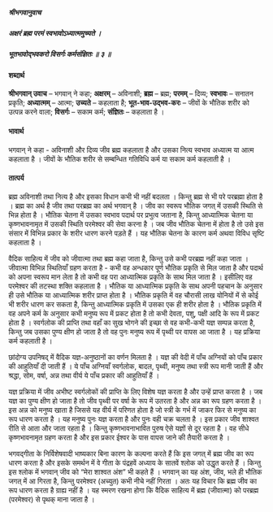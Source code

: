 ##### श्रीभगवानुवाच
##### अक्षरं ब्रह्म परमं स्वभावोऽध्यात्ममुच्यते ।
##### भूतभावोद्भवकरो विसर्गः कर्मसंज्ञितः ॥ ३ ॥

#### शब्दार्थ

**श्रीभगवान् उवाच** – भगवान् ने कहा; **अक्षरम्** – अविनाशी; **ब्रह्म** – ब्रह्म; **परमम्** – दिव्य; **स्वभावः** – सनातन प्रकृति; **अध्यात्मम्** – आत्मा; **उच्यते** – कहलाता है; **भूत-भाव-उद्भव-करः** – जीवों के भौतिक शरीर को उत्पन्न करने वाला; **विसर्गः** – सकाम कर्म; **संज्ञितः** – कहलाता है ।

#### भावार्थ

भगवान् ने कहा - अविनाशी और दिव्य जीव ब्रह्म कहलाता है और उसका नित्य स्वभाव अध्यात्म या आत्म कहलाता है । जीवों के भौतिक शरीर से सम्बन्धित गतिविधि कर्म या सकाम कर्म कहलाती है ।

#### तात्पर्य

ब्रह्म अविनाशी तथा नित्य है और इसका विधान कभी भी नहीं बदलता । किन्तु ब्रह्म से भी परे परब्रह्मा होता है । ब्रह्म का अर्थ है जीव तथा परब्रह्म का अर्थ भगवान् है । जीव का स्वरूप भौतिक जगत् में उसकी स्थिति से भिन्न होता है । भौतिक चेतना में उसका स्वभाव पदार्थ पर प्रभुत्व जताना है, किन्तु आध्यात्मिक चेतना या कृष्णभावनामृत में उसकी स्थिति परमेश्वर की सेवा करना है । जब जीव भौतिक चेतना में होता है तो उसे इस संसार में विभिन्न प्रकार के शरीर धारण करने पड़ते हैं । यह भौतिक चेतना के कारण कर्म अथवा विविध सृष्टि कहलाता है ।

वैदिक साहित्य में जीव को जीवात्मा तथा ब्रह्म कहा जाता है, किन्तु उसे कभी परब्रह्म नहीं कहा जाता । जीवात्मा विभिन्न स्थितियाँ ग्रहण करता है - कभी वह अन्धकार पूर्ण भौतिक प्रकृति से मिल जाता है और पदार्थ को अपना स्वरूप मान लेता है तो कभी वह परा आध्यात्मिक प्रकृति के साथ मिल जाता है । इसीलिए वह परमेश्वर की तटस्था शक्ति कहलाता है । भौतिक या आध्यात्मिक प्रकृति के साथ अपनी पहचान के अनुसार ही उसे भौतिक या आध्यात्मिक शरीर प्राप्त होता है । भौतिक प्रकृति में वह चौरासी लाख योनियों में से कोई भी शरीर धारण कर सकता है, किन्तु आध्यात्मिक प्रकृति में उसका एक ही शरीर होता है । भौतिक प्रकृति में वह अपने कर्म के अनुसार कभी मनुष्य रूप में प्रकट होता है तो कभी देवता, पशु, पक्षी आदि के रूप में प्रकट होता है । स्वर्गलोक की प्राप्ति तथा वहाँ का सुख भोगने की इच्छा से वह कभी-कभी यज्ञ सम्पन्न करता है, किन्तु जब उसका पुण्य क्षीण हो जाता है तो वह पुनः मनुष्य रूप में पृथ्वी पर वापस आ जाता है । यह प्रक्रिया कर्म कहलाती है ।

छांदोग्य उपनिषद् में वैदिक यज्ञ-अनुष्ठानों का वर्णन मिलता है । यज्ञ की वेदी में पाँच अग्नियों को पाँच प्रकार की आहुतियाँ दी जाती हैं । ये पाँच अग्नियाँ स्वर्गलोक, बादल, पृथ्वी, मनुष्य तथा स्त्री रूप मानी जाती हैं और श्रद्धा, सोम, वर्षा, अन्न तथा वीर्य ये पाँच प्रकार की आहुतियाँ हैं ।

यज्ञ प्रक्रिया में जीव अभीष्ट स्वर्गलोकों की प्राप्ति के लिए विशेष यज्ञ करता है और उन्हें प्राप्त करता है । जब यज्ञ का पुण्य क्षीण हो जाता है तो जीव पृथ्वी पर वर्षा के रूप में उतरता है और अन्न का रूप ग्रहण करता है । इस अन्न को मनुष्य खाता है जिससे यह वीर्य में परिणत होता है जो स्त्री के गर्भ में जाकर फिर से मनुष्य का रूप धारण करता है । यह मनुष्य पुनः यज्ञ करता है और पुनः वही चक्र चलता है । इस प्रकार जीव शाश्वत रीति से आता और जाता रहता है । किन्तु कृष्णभावनाभावित पुरुष ऐसे यज्ञों से दूर रहता है । वह सीधे कृष्णभावनामृत ग्रहण करता है और इस प्रकार ईश्वर के पास वापस जाने की तैयारी करता है ।

भगवद्गीता के निर्विशेषवादी भाष्यकार बिना कारण के कल्पना करते हैं कि इस जगत् में ब्रह्म जीव का रूप धारण करता है और इसके समर्थन में वे गीता के पंद्रहवें अध्याय के सातवें श्लोक को उद्धृत करते हैं । किन्तु इस श्लोक में भगवान् जीव को “मेरा शाश्वत अंश” भी कहते हैं । भगवान् का यह अंश, जीव, भले ही भौतिक जगत् में आ गिरता है, किन्तु परमेश्वर (अच्युत) कभी नीचे नहीं गिरता । अतः यह विचार कि ब्रह्म जीव का रूप धारण करता है ग्राह्य नहीं है । यह स्मरण रखना होगा कि वैदिक साहित्य में ब्रह्म (जीवात्मा) को परब्रह्म (परमेश्वर) से पृथक् माना जाता है ।